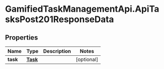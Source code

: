 # GamifiedTaskManagementApi.ApiTasksPost201ResponseData

## Properties

Name | Type | Description | Notes
------------ | ------------- | ------------- | -------------
**task** | [**Task**](Task.md) |  | [optional] 


